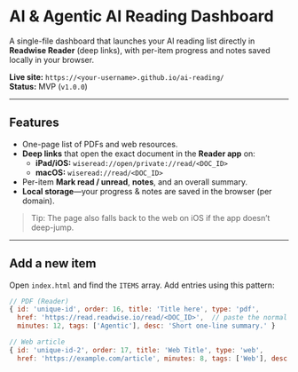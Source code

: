 # AI & Agentic AI Reading Dashboard

A single-file dashboard that launches your AI reading list directly in **Readwise Reader** (deep links), with per-item progress and notes saved locally in your browser.

**Live site:** `https://<your-username>.github.io/ai-reading/`  
**Status:** MVP (`v1.0.0`)

---

## Features
- One-page list of PDFs and web resources.
- **Deep links** that open the exact document in the **Reader app** on:
  - **iPad/iOS:** `wiseread://open/private://read/<DOC_ID>`
  - **macOS:** `wiseread://read/<DOC_ID>`
- Per-item **Mark read / unread**, **notes**, and an overall summary.
- **Local storage**—your progress & notes are saved in the browser (per domain).

> Tip: The page also falls back to the web on iOS if the app doesn’t deep-jump.

---

## Add a new item

Open `index.html` and find the `ITEMS` array. Add entries using this pattern:

```js
// PDF (Reader)
{ id: 'unique-id', order: 16, title: 'Title here', type: 'pdf',
  href: 'https://read.readwise.io/read/<DOC_ID>',  // paste the normal Reader web link
  minutes: 12, tags: ['Agentic'], desc: 'Short one-line summary.' }

// Web article
{ id: 'unique-id-2', order: 17, title: 'Web Title', type: 'web',
  href: 'https://example.com/article', minutes: 8, tags: ['Web'], desc: 'Short summary.' }
